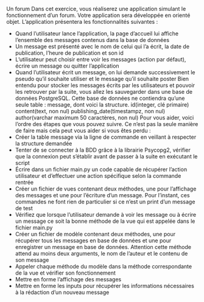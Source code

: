 Un forum
Dans cet exercice, vous réaliserez une application simulant le fonctionnement d’un forum. Votre application sera développée en orienté objet. L’application présentera les fonctionnalités suivantes :
- Quand l’utilisateur lance l’application, la page d’accueil lui affiche l’ensemble des messages contenus dans la base de données
- Un message est présenté avec le nom de celui qui l’a écrit, la date de publication, l’heure de publication et son id
- L’utilisateur peut choisir entre voir les messages (action par défaut), écrire un message ou quitter l’application
- Quand l’utilisateur écrit un message, on lui demande successivement le pseudo qu’il souhaite utiliser et le message qu’il souhaite poster
Bien entendu pour stocker les messages écrits par les utilisateurs et pouvoir les retrouver par la suite, vous allez les sauvegarder dans une base de données PostgreSQL.
Cette base de données ne contiendra qu’une seule table : message, dont voici la structure.
id(integer, clé primaire)
content(text, non nul) publishing_date(timestampz, non nul) author(varchar maximum 50 caractères, non nul)
Pour vous aider, voici l’ordre des étapes que vous pouvez suivre. Ce n’est pas la seule manière de faire mais cela peut vous aider si vous êtes perdu :
- Créer la table message via la ligne de commande en veillant à respecter la structure demandée
- Tenter de se connecter à la BDD grâce à la librairie Psycopg2, vérifier que la connexion peut s’établir avant de passer à la suite en exécutant le script
- Écrire dans un fichier main.py un code capable de récupérer l’action utilisateur et d’effectuer une action spécifique selon la commande rentrée
- Créer un fichier de vues contenant deux méthodes, une pour l’affichage des messages et une pour l’écriture d’un message. Pour l’instant, ces commandes ne font rien de particulier si ce n’est un print d’un message de test
- Vérifiez que lorsque l’utilisateur demande à voir les message ou à écrire un message ce soit la bonne méthode de la vue qui est appelée dans le fichier main.py
- Créer un fichier de modèle contenant deux méthodes, une pour récupérer tous les messages en base de données et une pour enregistrer un message en base de données. Attention cette méthode attend au moins deux arguments, le nom de l’auteur et le contenu de son message
- Appeler chaque méthode du modèle dans la méthode correspondante de la vue et vérifier son fonctionnement
- Mettre en forme l’affichage des messages
- Mettre en forme les inputs pour récupérer les informations nécessaires à la rédaction d’un nouveau message